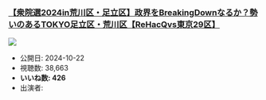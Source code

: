 ### [【衆院選2024in荒川区・足立区】政界をBreakingDownなるか？勢いのあるTOKYO足立区・荒川区【ReHacQvs東京29区】](https://www.youtube.com/watch?v=0JDtslllsn4)
[![](https://img.youtube.com/vi/0JDtslllsn4/sddefault.jpg)](https://www.youtube.com/watch?v=0JDtslllsn4)
-   公開日: 2024-10-22
-   視聴数: 38,663
-   **いいね数: 426**
-   出演者: 
